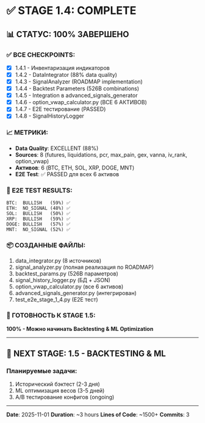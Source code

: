 # ✅ STAGE 1.4: COMPLETE

## 📊 СТАТУС: 100% ЗАВЕРШЕНО

### ✅ ВСЕ CHECKPOINTS:
- [x] 1.4.1 - Инвентаризация индикаторов
- [x] 1.4.2 - DataIntegrator (88% data quality)
- [x] 1.4.3 - SignalAnalyzer (ROADMAP implementation)
- [x] 1.4.4 - Backtest Parameters (526B combinations)
- [x] 1.4.5 - Integration в advanced_signals_generator
- [x] 1.4.6 - option_vwap_calculator.py (ВСЕ 6 АКТИВОВ)
- [x] 1.4.7 - E2E тестирование (PASSED)
- [x] 1.4.8 - SignalHistoryLogger

### 📈 МЕТРИКИ:
- **Data Quality**: EXCELLENT (88%)
- **Sources**: 8 (futures, liquidations, pcr, max_pain, gex, vanna, iv_rank, option_vwap)
- **Активов**: 6 (BTC, ETH, SOL, XRP, DOGE, MNT)
- **E2E Test**: ✅ PASSED для всех 6 активов

### 🔧 E2E TEST RESULTS:
```
BTC:  BULLISH   (59%) ✅
ETH:  NO_SIGNAL (48%) ✅
SOL:  BULLISH   (50%) ✅
XRP:  BULLISH   (59%) ✅
DOGE: BULLISH   (57%) ✅
MNT:  NO_SIGNAL (52%) ✅
```

### 📦 СОЗДАННЫЕ ФАЙЛЫ:
1. data_integrator.py (8 источников)
2. signal_analyzer.py (полная реализация по ROADMAP)
3. backtest_params.py (526B параметров)
4. signal_history_logger.py (БД + JSON)
5. option_vwap_calculator.py (все 6 активов)
6. advanced_signals_generator.py (интегрирован)
7. test_e2e_stage_1_4.py (E2E тест)

### 🚀 ГОТОВНОСТЬ К STAGE 1.5:
**100% - Можно начинать Backtesting & ML Optimization**

---

## 🎯 NEXT STAGE: 1.5 - BACKTESTING & ML

### Планируемые задачи:
1. Исторический бэктест (2-3 дня)
2. ML оптимизация весов (3-5 дней)
3. A/B тестирование конфигов (ongoing)

---

**Date**: 2025-11-01
**Duration**: ~3 hours
**Lines of Code**: ~1500+
**Commits**: 3
